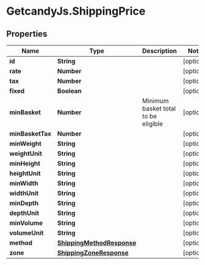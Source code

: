 # GetcandyJs.ShippingPrice

## Properties

Name | Type | Description | Notes
------------ | ------------- | ------------- | -------------
**id** | **String** |  | [optional] 
**rate** | **Number** |  | [optional] 
**tax** | **Number** |  | [optional] 
**fixed** | **Boolean** |  | [optional] 
**minBasket** | **Number** | Minimum basket total to be eligible | [optional] 
**minBasketTax** | **Number** |  | [optional] 
**minWeight** | **String** |  | [optional] 
**weightUnit** | **String** |  | [optional] 
**minHeight** | **String** |  | [optional] 
**heightUnit** | **String** |  | [optional] 
**minWidth** | **String** |  | [optional] 
**widthUnit** | **String** |  | [optional] 
**minDepth** | **String** |  | [optional] 
**depthUnit** | **String** |  | [optional] 
**minVolume** | **String** |  | [optional] 
**volumeUnit** | **String** |  | [optional] 
**method** | [**ShippingMethodResponse**](ShippingMethodResponse.md) |  | [optional] 
**zone** | [**ShippingZoneResponse**](ShippingZoneResponse.md) |  | [optional] 


